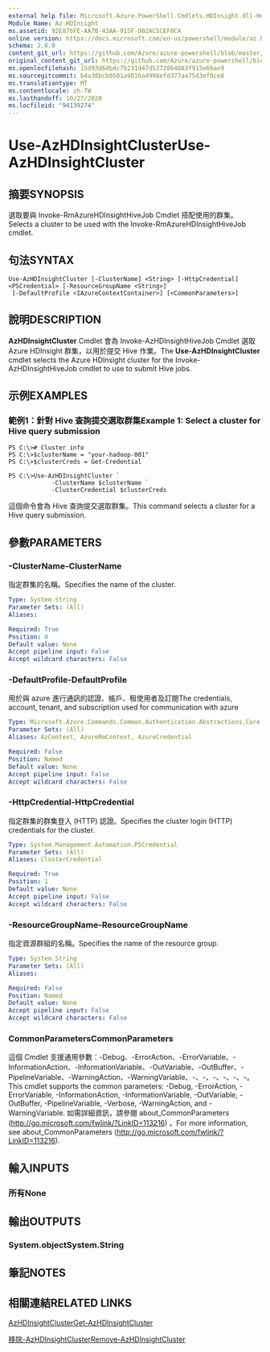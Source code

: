 ```yaml
---
external help file: Microsoft.Azure.PowerShell.Cmdlets.HDInsight.dll-Help.xml
Module Name: Az.HDInsight
ms.assetid: 92E876FE-AA7B-43AA-915F-D02AC5CEF0CA
online version: https://docs.microsoft.com/en-us/powershell/module/az.hdinsight/use-azhdinsightcluster
schema: 2.0.0
content_git_url: https://github.com/Azure/azure-powershell/blob/master/src/HDInsight/HDInsight/help/Use-AzHDInsightCluster.md
original_content_git_url: https://github.com/Azure/azure-powershell/blob/master/src/HDInsight/HDInsight/help/Use-AzHDInsightCluster.md
ms.openlocfilehash: 15d93d6dbdc7b231d47d5372864883f915e66ae9
ms.sourcegitcommit: b4a38bcb0501a9016a4998efd377aa75d3ef9ce8
ms.translationtype: MT
ms.contentlocale: zh-TW
ms.lasthandoff: 10/27/2020
ms.locfileid: "94139274"
---
```

# <span data-ttu-id="b456f-101">Use-AzHDInsightCluster</span><span class="sxs-lookup"><span data-stu-id="b456f-101">Use-AzHDInsightCluster</span></span>

## <span data-ttu-id="b456f-102">摘要</span><span class="sxs-lookup"><span data-stu-id="b456f-102">SYNOPSIS</span></span>
<span data-ttu-id="b456f-103">選取要與 Invoke-RmAzureHDInsightHiveJob Cmdlet 搭配使用的群集。</span><span class="sxs-lookup"><span data-stu-id="b456f-103">Selects a cluster to be used with the Invoke-RmAzureHDInsightHiveJob cmdlet.</span></span>

## <span data-ttu-id="b456f-104">句法</span><span class="sxs-lookup"><span data-stu-id="b456f-104">SYNTAX</span></span>

```
Use-AzHDInsightCluster [-ClusterName] <String> [-HttpCredential] <PSCredential> [-ResourceGroupName <String>]
 [-DefaultProfile <IAzureContextContainer>] [<CommonParameters>]
```

## <span data-ttu-id="b456f-105">說明</span><span class="sxs-lookup"><span data-stu-id="b456f-105">DESCRIPTION</span></span>
<span data-ttu-id="b456f-106">**AzHDInsightCluster** Cmdlet 會為 Invoke-AzHDInsightHiveJob Cmdlet 選取 Azure HDInsight 群集，以用於提交 Hive 作業。</span><span class="sxs-lookup"><span data-stu-id="b456f-106">The **Use-AzHDInsightCluster** cmdlet selects the Azure HDInsight cluster for the Invoke-AzHDInsightHiveJob cmdlet to use to submit Hive jobs.</span></span>

## <span data-ttu-id="b456f-107">示例</span><span class="sxs-lookup"><span data-stu-id="b456f-107">EXAMPLES</span></span>

### <span data-ttu-id="b456f-108">範例1：針對 Hive 查詢提交選取群集</span><span class="sxs-lookup"><span data-stu-id="b456f-108">Example 1: Select a cluster for Hive query submission</span></span>
```
PS C:\># Cluster info
PS C:\>$clusterName = "your-hadoop-001"
PS C:\>$clusterCreds = Get-Credential

PS C:\>Use-AzHDInsightCluster `
            -ClusterName $clusterName `
            -ClusterCredential $clusterCreds
```

<span data-ttu-id="b456f-109">這個命令會為 Hive 查詢提交選取群集。</span><span class="sxs-lookup"><span data-stu-id="b456f-109">This command selects a cluster for a Hive query submission.</span></span>

## <span data-ttu-id="b456f-110">參數</span><span class="sxs-lookup"><span data-stu-id="b456f-110">PARAMETERS</span></span>

### <span data-ttu-id="b456f-111">-ClusterName</span><span class="sxs-lookup"><span data-stu-id="b456f-111">-ClusterName</span></span>
<span data-ttu-id="b456f-112">指定群集的名稱。</span><span class="sxs-lookup"><span data-stu-id="b456f-112">Specifies the name of the cluster.</span></span>

```yaml
Type: System.String
Parameter Sets: (All)
Aliases:

Required: True
Position: 0
Default value: None
Accept pipeline input: False
Accept wildcard characters: False
```

### <span data-ttu-id="b456f-113">-DefaultProfile</span><span class="sxs-lookup"><span data-stu-id="b456f-113">-DefaultProfile</span></span>
<span data-ttu-id="b456f-114">用於與 azure 進行通訊的認證、帳戶、租使用者及訂閱</span><span class="sxs-lookup"><span data-stu-id="b456f-114">The credentials, account, tenant, and subscription used for communication with azure</span></span>

```yaml
Type: Microsoft.Azure.Commands.Common.Authentication.Abstractions.Core.IAzureContextContainer
Parameter Sets: (All)
Aliases: AzContext, AzureRmContext, AzureCredential

Required: False
Position: Named
Default value: None
Accept pipeline input: False
Accept wildcard characters: False
```

### <span data-ttu-id="b456f-115">-HttpCredential</span><span class="sxs-lookup"><span data-stu-id="b456f-115">-HttpCredential</span></span>
<span data-ttu-id="b456f-116">指定群集的群集登入 (HTTP) 認證。</span><span class="sxs-lookup"><span data-stu-id="b456f-116">Specifies the cluster login (HTTP) credentials for the cluster.</span></span>

```yaml
Type: System.Management.Automation.PSCredential
Parameter Sets: (All)
Aliases: ClusterCredential

Required: True
Position: 1
Default value: None
Accept pipeline input: False
Accept wildcard characters: False
```

### <span data-ttu-id="b456f-117">-ResourceGroupName</span><span class="sxs-lookup"><span data-stu-id="b456f-117">-ResourceGroupName</span></span>
<span data-ttu-id="b456f-118">指定資源群組的名稱。</span><span class="sxs-lookup"><span data-stu-id="b456f-118">Specifies the name of the resource group.</span></span>

```yaml
Type: System.String
Parameter Sets: (All)
Aliases:

Required: False
Position: Named
Default value: None
Accept pipeline input: False
Accept wildcard characters: False
```

### <span data-ttu-id="b456f-119">CommonParameters</span><span class="sxs-lookup"><span data-stu-id="b456f-119">CommonParameters</span></span>
<span data-ttu-id="b456f-120">這個 Cmdlet 支援通用參數：-Debug、-ErrorAction、-ErrorVariable、-InformationAction、-InformationVariable、-OutVariable、-OutBuffer、-PipelineVariable、-WarningAction、-WarningVariable、-、-、-、-、-、-。</span><span class="sxs-lookup"><span data-stu-id="b456f-120">This cmdlet supports the common parameters: -Debug, -ErrorAction, -ErrorVariable, -InformationAction, -InformationVariable, -OutVariable, -OutBuffer, -PipelineVariable, -Verbose, -WarningAction, and -WarningVariable.</span></span> <span data-ttu-id="b456f-121">如需詳細資訊，請參閱 about_CommonParameters (http://go.microsoft.com/fwlink/?LinkID=113216) 。</span><span class="sxs-lookup"><span data-stu-id="b456f-121">For more information, see about_CommonParameters (http://go.microsoft.com/fwlink/?LinkID=113216).</span></span>

## <span data-ttu-id="b456f-122">輸入</span><span class="sxs-lookup"><span data-stu-id="b456f-122">INPUTS</span></span>

### <span data-ttu-id="b456f-123">所有</span><span class="sxs-lookup"><span data-stu-id="b456f-123">None</span></span>

## <span data-ttu-id="b456f-124">輸出</span><span class="sxs-lookup"><span data-stu-id="b456f-124">OUTPUTS</span></span>

### <span data-ttu-id="b456f-125">System.object</span><span class="sxs-lookup"><span data-stu-id="b456f-125">System.String</span></span>

## <span data-ttu-id="b456f-126">筆記</span><span class="sxs-lookup"><span data-stu-id="b456f-126">NOTES</span></span>

## <span data-ttu-id="b456f-127">相關連結</span><span class="sxs-lookup"><span data-stu-id="b456f-127">RELATED LINKS</span></span>

[<span data-ttu-id="b456f-128">AzHDInsightCluster</span><span class="sxs-lookup"><span data-stu-id="b456f-128">Get-AzHDInsightCluster</span></span>](./Get-AzHDInsightCluster.md)

[<span data-ttu-id="b456f-129">移除-AzHDInsightCluster</span><span class="sxs-lookup"><span data-stu-id="b456f-129">Remove-AzHDInsightCluster</span></span>](./Remove-AzHDInsightCluster.md)


